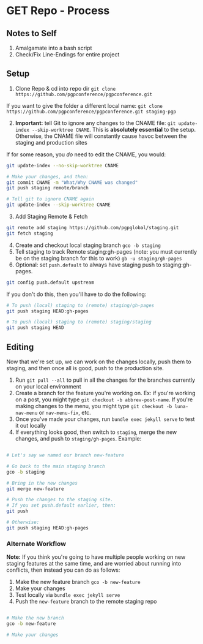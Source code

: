 # GET Repo - Process

## Notes to Self

1. Amalgamate into a bash script
2. Check/Fix Line-Endings for entire project

## Setup

1. Clone Repo & cd into repo dir
`git clone https://github.com/pgpconference/pgpconference.git`

If you want to give the folder a different local name:
`git clone https://github.com/pgpconference/pgpconference.git staging-pgp`

2. **Important:** tell Git to ignore any changes to the CNAME file: `git update-index --skip-worktree CNAME`. This is **absolutely essential** to the setup. Otherwise, the CNAME file will constantly cause havoc between the staging and production sites

If for some reason, you *do* need to edit the CNAME, you would:

```sh
git update-index --no-skip-worktree CNAME

# Make your changes, and then:
git commit CNAME -m "What/Why CNAME was changed"
git push staging remote/branch

# Tell git to ignore CNAME again
git update-index --skip-worktree CNAME
```

3. Add Staging Remote & Fetch

```bash
git remote add staging https://github.com/pgpglobal/staging.git
git fetch staging
```
4. Create and checkout local staging branch
  `gco -b staging`
5. Tell staging to track Remote staging:gh-pages (note: you must currently be on the staging branch for this to work)
  `gb -u staging/gh-pages`
6. Optional: set `push.default` to always have staging push to staging:gh-pages.

```bash
git config push.default upstream
```

If you don't do this, then you'll have to do the following:

```bash
# To push (local) staging to (remote) staging/gh-pages
git push staging HEAD:gh-pages

# To push (local) staging to (remote) staging/staging
git push staging HEAD
```

## Editing

Now that we're set up, we can work on the changes locally, push them to staging, and then once all is good, push to the production site.

1. Run `git pull --all` to pull in all the changes for the branches currently on your local environment
2. Create a branch for the feature you're working on. Ex: if you're working on a post, you might type `git checkout -b abbrev-post-name`. If you're making changes to the menu, you might type `git checkout -b luna-nav-menu` or `nav-menu-fix`, etc.
3. Once you've made your changes, run `bundle exec jekyll serve` to test it out locally
4. If everything looks good, then switch to `staging`, merge the new changes, and push to `staging/gh-pages`. Example:

```bash

# Let's say we named our branch new-feature

# Go back to the main staging branch
gco -b staging

# Bring in the new changes
git merge new-feature

# Push the changes to the staging site.
# If you set push.default earlier, then:
git push

# Otherwise:
git push staging HEAD:gh-pages
```

### Alternate Workflow

**Note:** If you think you're going to have multiple people working on new staging features at the same time, and are worried about running into conflicts, then instead you can do as follows:

1. Make the new feature branch `gco -b new-feature`
2. Make your changes
3. Test locally via `bundle exec jekyll serve`
4. Push the `new-feature` branch to the remote staging repo
```bash

# Make the new branch
gco -b new-feature

# Make your changes
```
